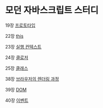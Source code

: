 # 모던 자바스크립트 스터디

19장 [프로토타입](https://github.com/siggu/modern-javascript-study/blob/main/%ED%94%84%EB%A1%9C%ED%86%A0%ED%83%80%EC%9E%85/prototype.md)

22장 [this](https://github.com/siggu/modern-javascript-study/blob/main/this/this.md)

23장 [실행 컨텍스트](https://github.com/siggu/modern-javascript-study/blob/main/%EC%8B%A4%ED%96%89%20%EC%BB%A8%ED%85%8D%EC%8A%A4%ED%8A%B8/execution-context.md)

24장 [클로저](https://github.com/siggu/modern-javascript-study/blob/main/%ED%81%B4%EB%A1%9C%EC%A0%80/closer.md)

25장 [클래스](https://github.com/siggu/modern-javascript-study/blob/main/%ED%81%B4%EB%9E%98%EC%8A%A4/class.md)

38장 [브라우저의 렌더링 과정](https://github.com/siggu/modern-javascript-study/blob/main/%EB%B8%8C%EB%9D%BC%EC%9A%B0%EC%A0%80%EC%9D%98%20%EB%A0%8C%EB%8D%94%EB%A7%81%20%EA%B3%BC%EC%A0%95/browser-rendring.md)

39장 [DOM](https://github.com/siggu/modern-javascript-study/blob/main/DOM/DOM.md)

40장 [이벤트](https://github.com/siggu/modern-javascript-study/blob/main/%EC%9D%B4%EB%B2%A4%ED%8A%B8/event.md)
